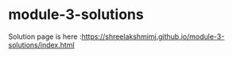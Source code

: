 # module-3-solutions
Solution page is here :https://shreelakshmimj.github.io/module-3-solutions/index.html
